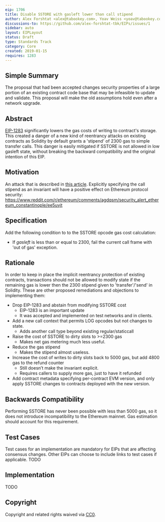 ```yaml
---
eip: 1706
title: Disable SSTORE with gasleft lower than call stipend
author: Alex Forshtat <alex@tabookey.com>, Yoav Weiss <yoav@tabookey.com>
discussions-to: https://github.com/alex-forshtat-tbk/EIPs/issues/1
sidebar: auto
layout: EIPLayout
status: Draft
type: Standards Track
category: Core
created: 2019-01-15
requires: 1283
---
```


<!--You can leave these HTML comments in your merged EIP and delete the visible duplicate text guides, they will not appear and may be helpful to refer to if you edit it again. This is the suggested template for new EIPs. Note that an EIP number will be assigned by an editor. When opening a pull request to submit your EIP, please use an abbreviated title in the filename, `eip-draft_title_abbrev.md`. The title should be 44 characters or less.-->

## Simple Summary

<!--"If you can't explain it simply, you don't understand it well enough." Provide a simplified and layman-accessible explanation of the EIP.-->

The proposal that had been accepted changes security properties of a large portion of an existing contract code base that may be infeasible to update and validate. This proposal will make the old assumptions hold even after a network upgrade.

## Abstract

<!--A short (~200 word) description of the technical issue being addressed.-->

[EIP-1283](https://eips.ethereum.org/EIPS/eip-1283) significantly lowers the gas costs of writing to contract's storage. This created a danger of a new kind of reentrancy attacks on existing contracts as Solidity by default grants a 'stipend' of 2300 gas to simple transfer calls.
This danger is easily mitigated if SSTORE is not allowed in low gasleft state, without breaking the backward compatibility and the original intention of this EIP.

## Motivation

<!--The motivation is critical for EIPs that want to change the Ethereum protocol. It should clearly explain why the existing protocol specification is inadequate to address the problem that the EIP solves. EIP submissions without sufficient motivation may be rejected outright.-->

An attack that is described in [this article](https://medium.com/chainsecurity/constantinople-enables-new-reentrancy-attack-ace4088297d9).
Explicitly specifying the call stipend as an invariant will have a positive effect on Ethereum protocol security:
https://www.reddit.com/r/ethereum/comments/agdqsm/security_alert_ethereum_constantinople/ee5uvjt

## Specification

<!--The technical specification should describe the syntax and semantics of any new feature. The specification should be detailed enough to allow competing, interoperable implementations for any of the current Ethereum platforms (go-ethereum, parity, cpp-ethereum, ethereumj, ethereumjs, and [others](https://github.com/ethereum/wiki/wiki/Clients)).-->

Add the following condition to to the SSTORE opcode gas cost calculation:

- If _gasleft_ is less than or equal to 2300, fail the current call frame
  with 'out of gas' exception.

## Rationale

<!--The rationale fleshes out the specification by describing what motivated the design and why particular design decisions were made. It should describe alternate designs that were considered and related work, e.g. how the feature is supported in other languages. The rationale may also provide evidence of consensus within the community, and should discuss important objections or concerns raised during discussion.-->

In order to keep in place the implicit reentrancy protection of existing contracts, transactions should not be allowed to modify state if the remaining gas is lower then the 2300 stipend given to 'transfer'/'send' in Solidity.
These are other proposed remediations and objections to implementing them:

- Drop EIP-1283 and abstain from modifying SSTORE cost
  - EIP-1283 is an important update
  - It was accepted and implemented on test networks and in clients.
- Add a new call context that permits LOG opcodes but not changes to state.
  - Adds another call type beyond existing regular/staticcall
- Raise the cost of SSTORE to dirty slots to >=2300 gas
  - Makes net gas metering much less useful.
- Reduce the gas stipend
  - Makes the stipend almost useless.
- Increase the cost of writes to dirty slots back to 5000 gas, but add 4800 gas to the refund counter
  - Still doesn’t make the invariant explicit.
  - Requires callers to supply more gas, just to have it refunded
- Add contract metadata specifying per-contract EVM version, and only apply SSTORE changes to contracts deployed with the new version.

## Backwards Compatibility

<!--All EIPs that introduce backwards incompatibilities must include a section describing these incompatibilities and their severity. The EIP must explain how the author proposes to deal with these incompatibilities. EIP submissions without a sufficient backwards compatibility treatise may be rejected outright.-->

Performing SSTORE has never been possible with less than 5000 gas, so it does not introduce incompatibility to the Ethereum mainnet. Gas estimation should account for this requirement.

## Test Cases

<!--Test cases for an implementation are mandatory for EIPs that are affecting consensus changes. Other EIPs can choose to include links to test cases if applicable.-->

Test cases for an implementation are mandatory for EIPs that are affecting consensus changes. Other EIPs can choose to include links to test cases if applicable.
TODO

## Implementation

<!--The implementations must be completed before any EIP is given status "Final", but it need not be completed before the EIP is accepted. While there is merit to the approach of reaching consensus on the specification and rationale before writing code, the principle of "rough consensus and running code" is still useful when it comes to resolving many discussions of API details.-->

TODO

## Copyright

Copyright and related rights waived via [CC0](https://creativecommons.org/publicdomain/zero/1.0/).
